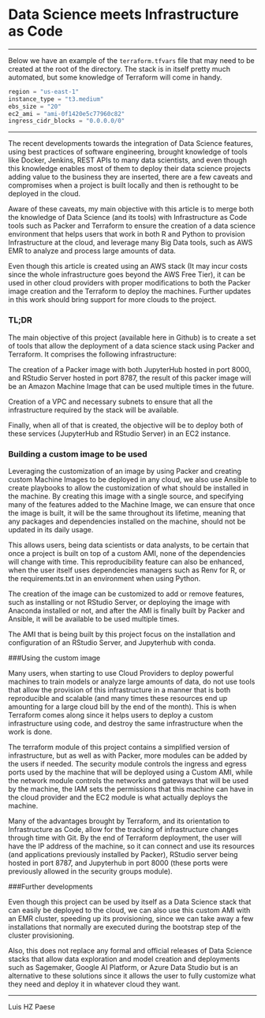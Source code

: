 # Data Science meets Infrastructure as Code

---

Below we have an example of the `terraform.tfvars` file that may need to
be created at the root of the directory. The stack is in itself pretty much
automated, but some knowledge of Terraform will come in handy.

```terraform
region = "us-east-1"
instance_type = "t3.medium"
ebs_size = "20"
ec2_ami = "ami-0f1420e5c77960c82"
ingress_cidr_blocks = "0.0.0.0/0"
```

---

The recent developments towards the integration of Data Science features, using best practices of software engineering, brought knowledge of tools like Docker, Jenkins, REST APIs to many data scientists, and even though this knowledge enables most of them to deploy their data science projects adding value to the business they are inserted, there are a few caveats and compromises when a project is built locally and then is rethought to be deployed in the cloud.

Aware of these caveats, my main objective with this article is to merge both the knowledge of Data Science (and its tools) with Infrastructure as Code tools such as Packer and Terraform to ensure the creation of a data science environment that helps users that work in both R and Python to provision Infrastructure at the cloud, and leverage many Big Data tools, such as AWS EMR to analyze and process large amounts of data.

Even though this article is created using an AWS stack (It may incur costs since the whole infrastructure goes beyond the AWS Free Tier), it can be used in other cloud providers with proper modifications to both the Packer image creation and the Terraform to deploy the machines. Further updates in this work should bring support for more clouds to the project.

### TL;DR

The main objective of this project (available here in Github) is to create a set of tools that allow the deployment of a data science stack using Packer and Terraform. It comprises the following infrastructure:

The creation of a Packer image with both JupyterHub hosted in port 8000, and RStudio Server hosted in port 8787, the result of this packer image will be an Amazon Machine Image that can be used multiple times in the future.

Creation of a VPC and necessary subnets to ensure that all the infrastructure required by the stack will be available.

Finally, when all of that is created, the objective will be to deploy both of these services (JupyterHub and RStudio Server) in an EC2 instance.

### Building a custom image to be used

Leveraging the customization of an image by using Packer and creating custom Machine Images to be deployed in any cloud, we also use Ansible to create playbooks to allow the customization of what should be installed in the machine. By creating this image with a single source, and specifying many of the features added to the Machine Image, we can ensure that once the image is built, it will be the same throughout its lifetime, meaning that any packages and dependencies installed on the machine, should not be updated in its daily usage.

This allows users, being data scientists or data analysts, to be certain that once a project is built on top of a custom AMI, none of the dependencies will change with time. This reproducibility feature can also be enhanced, when the user itself uses dependencies managers such as Renv for R, or the requirements.txt in an environment when using Python.

The creation of the image can be customized to add or remove features, such as installing or not RStudio Server, or deploying the image with Anaconda installed or not, and after the AMI is finally built by Packer and Ansible, it will be available to be used multiple times.

The AMI that is being built by this project focus on the installation and configuration of an RStudio Server, and Jupyterhub with conda.

###Using the custom image

Many users, when starting to use Cloud Providers to deploy powerful machines to train models or analyze large amounts of data, do not use tools that allow the provision of this infrastructure in a manner that is both reproducible and scalable (and many times these resources end up amounting for a large cloud bill by the end of the month). This is when Terraform comes along since it helps users to deploy a custom infrastructure using code, and destroy the same infrastructure when the work is done.

The terraform module of this project contains a simplified version of infrastructure, but as well as with Packer, more modules can be added by the users if needed. The security module controls the ingress and egress ports used by the machine that will be deployed using a Custom AMI, while the network module controls the networks and gateways that will be used by the machine, the IAM sets the permissions that this machine can have in the cloud provider and the EC2 module is what actually deploys the machine.

Many of the advantages brought by Terraform, and its orientation to Infrastructure as Code, allow for the tracking of infrastructure changes through time with Git. By the end of Terraform deployment, the user will have the IP address of the machine, so it can connect and use its resources (and applications previously installed by Packer), RStudio server being hosted in port 8787, and Jupyterhub in port 8000 (these ports were previously allowed in the security groups module).

###Further developments

Even though this project can be used by itself as a Data Science stack that can easily be deployed to the cloud, we can also use this custom AMI with an EMR cluster, speeding up its provisioning, since we can take away a few installations that normally are executed during the bootstrap step of the cluster provisioning.

Also, this does not replace any formal and official releases of Data Science stacks that allow data exploration and model creation and deployments such as Sagemaker, Google AI Platform, or Azure Data Studio but is an alternative to these solutions since it allows the user to fully customize what they need and deploy it in whatever cloud they want.

---

Luis HZ Paese